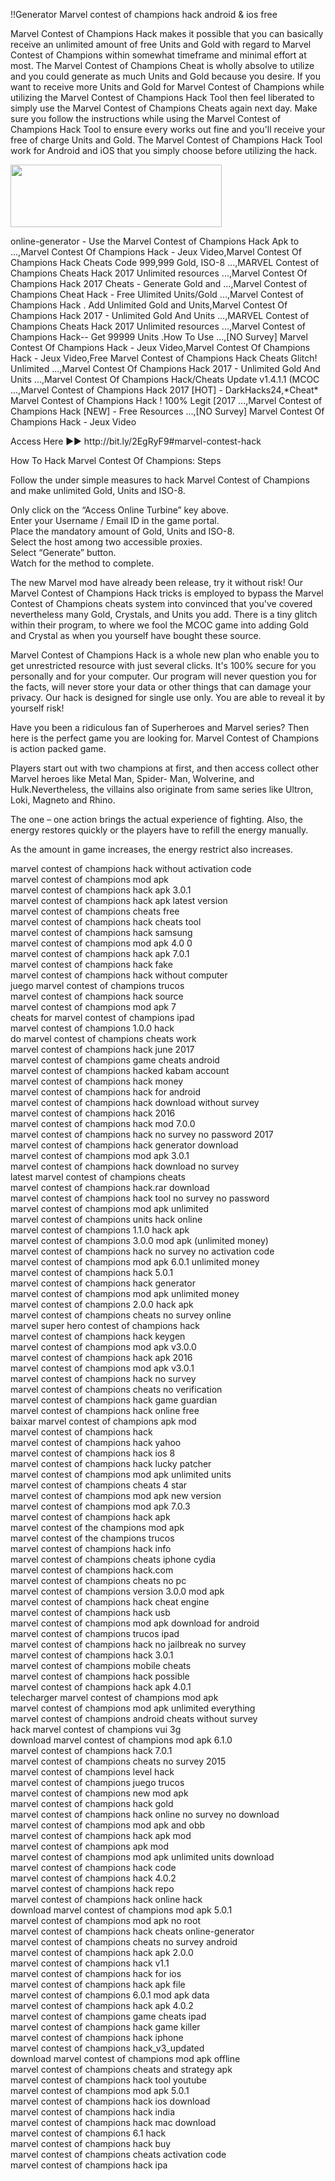 <p>!!Generator Marvel contest of champions hack android &amp; ios free</p>
<p>Marvel Contest of Champions Hack makes it possible that you can basically receive an unlimited amount of free Units and Gold with regard to Marvel Contest of Champions within somewhat timeframe and minimal effort at most. The Marvel Contest of Champions Cheat is wholly absolve to utilize and you could generate as much Units and Gold because you desire. If you want to receive more Units and Gold for Marvel Contest of Champions while utilizing the Marvel Contest of Champions Hack Tool then feel liberated to simply use the Marvel Contest of Champions Cheats again next day. Make sure you follow the instructions while using the Marvel Contest of Champions Hack Tool to ensure every works out fine and you'll receive your free of charge Units and Gold. The Marvel Contest of Champions Hack Tool work for Android and iOS that you simply choose before utilizing the hack.</p>
<p><a href="http://bit.ly/2EgRyF9#marvel-contest-hack" target="_blank"><img style="vertical-align: middle;" src="https://i.imgur.com/wrUCthi.png" alt="" width="338" height="100" /></a></p>
<p>online-generator - Use the Marvel Contest of Champions Hack Apk to ...,Marvel Contest Of Champions Hack - Jeux Video,Marvel Contest Of Champions Hack Cheats Code 999,999 Gold, ISO-8 ...,MARVEL Contest of Champions Cheats Hack 2017 Unlimited resources ...,Marvel Contest Of Champions Hack 2017 Cheats - Generate Gold and ...,Marvel Contest of Champions Cheat Hack - Free Ulimited Units/Gold ...,Marvel Contest of Champions Hack . Add Unlimited Gold and Units,Marvel Contest Of Champions Hack 2017 - Unlimited Gold And Units ...,MARVEL Contest of Champions Cheats Hack 2017 Unlimited resources ...,Marvel Contest of Champions Hack-- Get 99999 Units .How To Use ...,[NO Survey] Marvel Contest Of Champions Hack - Jeux Video,Marvel Contest Of Champions Hack - Jeux Video,Free Marvel Contest of Champions Hack Cheats Glitch! Unlimited ...,Marvel Contest Of Champions Hack 2017 - Unlimited Gold And Units ...,Marvel Contest Of Champions Hack/Cheats Update v1.4.1.1 (MCOC ...,Marvel Contest of Champions Hack 2017 [HOT] - DarkHacks24,*Cheat* Marvel Contest of Champions Hack ! 100% Legit [2017 ...,Marvel Contest of Champions Hack [NEW] - Free Resources ...,[NO Survey] Marvel Contest Of Champions Hack - Jeux Video</p>
<p>Access Here ►► http://bit.ly/2EgRyF9#marvel-contest-hack</p>
<p>How To Hack Marvel Contest Of Champions: Steps</p>
<p>Follow the under simple measures to hack Marvel Contest of Champions and make unlimited Gold, Units and ISO-8.</p>
<p>Only click on the &ldquo;Access Online Turbine&rdquo; key above.<br />Enter your Username / Email ID in the game portal.<br />Place the mandatory amount of Gold, Units and ISO-8.<br />Select the host among two accessible proxies.<br />Select &ldquo;Generate&rdquo; button.<br />Watch for the method to complete.</p>
<p>The new Marvel mod have already been release, try it without risk! Our Marvel Contest of Champions Hack tricks is employed to bypass the Marvel Contest of Champions cheats system into convinced that you've covered nevertheless many Gold, Crystals, and Units you add. There is a tiny glitch within their program, to where we fool the MCOC game into adding Gold and Crystal as when you yourself have bought these source.</p>
<p>Marvel Contest of Champions Hack is a whole new plan who enable you to get unrestricted resource with just several clicks. It's 100% secure for you personally and for your computer. Our program will never question you for the facts, will never store your data or other things that can damage your privacy. Our hack is designed for single use only. You are able to reveal it by yourself risk!</p>
<p>Have you been a ridiculous fan of Superheroes and Marvel series? Then here is the perfect game you are looking for. Marvel Contest of Champions is action packed game.</p>
<p>Players start out with two champions at first, and then access collect other Marvel heroes like Metal Man, Spider- Man, Wolverine, and Hulk.Nevertheless, the villains also originate from same series like Ultron, Loki, Magneto and Rhino.</p>
<p>The one &ndash; one action brings the actual experience of fighting. Also, the energy restores quickly or the players have to refill the energy manually.</p>
<p>As the amount in game increases, the energy restrict also increases.</p>
<p>marvel contest of champions hack without activation code<br />marvel contest of champions mod apk<br />marvel contest of champions hack apk 3.0.1<br />marvel contest of champions hack apk latest version<br />marvel contest of champions cheats free<br />marvel contest of champions hack cheats tool<br />marvel contest of champions hack samsung<br />marvel contest of champions mod apk 4.0 0<br />marvel contest of champions hack apk 7.0.1<br />marvel contest of champions hack fake<br />marvel contest of champions hack without computer<br />juego marvel contest of champions trucos<br />marvel contest of champions hack source<br />marvel contest of champions mod apk 7<br />cheats for marvel contest of champions ipad<br />marvel contest of champions 1.0.0 hack<br />do marvel contest of champions cheats work<br />marvel contest of champions hack june 2017<br />marvel contest of champions game cheats android<br />marvel contest of champions hacked kabam account<br />marvel contest of champions hack money<br />marvel contest of champions hack for android<br />marvel contest of champions hack download without survey<br />marvel contest of champions hack 2016<br />marvel contest of champions hack mod 7.0.0<br />marvel contest of champions hack no survey no password 2017<br />marvel contest of champions hack generator download<br />marvel contest of champions mod apk 3.0.1<br />marvel contest of champions hack download no survey<br />latest marvel contest of champions cheats<br />marvel contest of champions hack.rar download<br />marvel contest of champions hack tool no survey no password<br />marvel contest of champions mod apk unlimited<br />marvel contest of champions units hack online<br />marvel contest of champions 1.1.0 hack apk<br />marvel contest of champions 3.0.0 mod apk (unlimited money)<br />marvel contest of champions hack no survey no activation code<br />marvel contest of champions mod apk 6.0.1 unlimited money<br />marvel contest of champions hack 5.0.1<br />marvel contest of champions hack generator<br />marvel contest of champions mod apk unlimited money<br />marvel contest of champions 2.0.0 hack apk<br />marvel contest of champions cheats no survey online<br />marvel super hero contest of champions hack<br />marvel contest of champions hack keygen<br />marvel contest of champions mod apk v3.0.0<br />marvel contest of champions hack apk 2016<br />marvel contest of champions mod apk v3.0.1<br />marvel contest of champions hack no survey<br />marvel contest of champions cheats no verification<br />marvel contest of champions hack game guardian<br />marvel contest of champions hack online free<br />baixar marvel contest of champions apk mod<br />marvel contest of champions hack<br />marvel contest of champions hack yahoo<br />marvel contest of champions hack ios 8<br />marvel contest of champions hack lucky patcher<br />marvel contest of champions mod apk unlimited units<br />marvel contest of champions cheats 4 star<br />marvel contest of champions mod apk new version<br />marvel contest of champions mod apk 7.0.3<br />marvel contest of champions hack apk<br />marvel contest of the champions mod apk<br />marvel contest of the champions trucos<br />marvel contest of champions hack info<br />marvel contest of champions cheats iphone cydia<br />marvel contest of champions hack.com<br />marvel contest of champions cheats no pc<br />marvel contest of champions version 3.0.0 mod apk<br />marvel contest of champions hack cheat engine<br />marvel contest of champions hack usb<br />marvel contest of champions mod apk download for android<br />marvel contest of champions trucos ipad<br />marvel contest of champions hack no jailbreak no survey<br />marvel contest of champions hack 3.0.1<br />marvel contest of champions mobile cheats<br />marvel contest of champions hack possible<br />marvel contest of champions hack apk 4.0.1<br />telecharger marvel contest of champions mod apk<br />marvel contest of champions mod apk unlimited everything<br />marvel contest of champions android cheats without survey<br />hack marvel contest of champions vui 3g<br />download marvel contest of champions mod apk 6.1.0<br />marvel contest of champions hack 7.0.1<br />marvel contest of champions cheats no survey 2015<br />marvel contest of champions level hack<br />marvel contest of champions juego trucos<br />marvel contest of champions new mod apk<br />marvel contest of champions hack gold<br />marvel contest of champions hack online no survey no download<br />marvel contest of champions mod apk and obb<br />marvel contest of champions hack apk mod<br />marvel contest of champions apk mod<br />marvel contest of champions mod apk unlimited units download<br />marvel contest of champions hack code<br />marvel contest of champions hack 4.0.2<br />marvel contest of champions hack repo<br />marvel contest of champions hack online hack<br />download marvel contest of champions mod apk 5.0.1<br />marvel contest of champions mod apk no root<br />marvel contest of champions hack cheats online-generator<br />marvel contest of champions cheats no survey android<br />marvel contest of champions hack apk 2.0.0<br />marvel contest of champions hack v1.1<br />marvel contest of champions hack for ios<br />marvel contest of champions hack apk file<br />marvel contest of champions 6.0.1 mod apk data<br />marvel contest of champions hack apk 4.0.2<br />marvel contest of champions game cheats ipad<br />marvel contest of champions hack game killer<br />marvel contest of champions hack iphone<br />marvel contest of champions hack_v3_updated<br />download marvel contest of champions mod apk offline<br />marvel contest of champions cheats and strategy apk<br />marvel contest of champions hack tool youtube<br />marvel contest of champions mod apk 5.0.1<br />marvel contest of champions hack ios download<br />marvel contest of champions hack india<br />marvel contest of champions hack mac download<br />marvel contest of champions 6.1 hack<br />marvel contest of champions hack buy<br />marvel contest of champions cheats activation code<br />marvel contest of champions hack ipa</p>